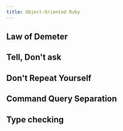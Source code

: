 ```yaml
---
title: Object-Oriented Ruby
---
```


## Law of Demeter

## Tell, Don't ask

## Don't Repeat Yourself

## Command Query Separation

## Type checking
